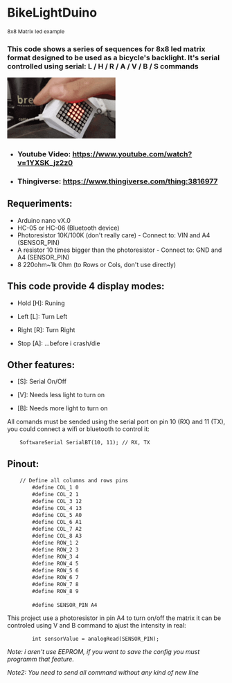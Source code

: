 # BikeLightDuino  
<p style="font-size:12px"> 8x8 Matrix led example</p>

### This code shows a series of sequences for 8x8 led matrix format designed to be used as a bicycle's backlight. It's serial controlled using serial: L / H / R / A / V / B / S  commands

<a href="https://github.com/neverhags/BikeLightDuino/blob/master/image.gif"><img alt="BikeLightDuino image" src="https://raw.githubusercontent.com/neverhags/BikeLightDuino/master/image.gif" style="width:250px" width="250"/></a>

* ### Youtube Video: https://www.youtube.com/watch?v=1YXSK_jz2z0
* ### Thingiverse: https://www.thingiverse.com/thing:3816977


## Requeriments:
 * Arduino nano vX.0
 * HC-05 or HC-06 (Bluetooth device)
 * Photoresistor 10K/100K  (don't really care) - Connect to: VIN and A4 (SENSOR_PIN)
 * A resistor 10 times bigger than the photoresistor - Connect to: GND and A4 (SENSOR_PIN)
 * 8 220ohm~1k Ohm (to Rows or Cols, don't use directly)

## This code provide 4 display modes:

* Hold [H]: Runing

* Left [L]: Turn Left

* Right [R]: Turn Right

* Stop [A]: ...before i crash/die

## Other features:

* [S]: Serial On/Off

* [V]: Needs less light to turn on

* [B]: Needs more light to turn on

All comands must be sended using the serial port on pin 10 (RX) and 11 (TX), you could connect a wifi or bluetooth to control it:

        SoftwareSerial SerialBT(10, 11); // RX, TX

## Pinout:

        // Define all columns and rows pins
            #define COL_1 0
            #define COL_2 1
            #define COL_3 12
            #define COL_4 13
            #define COL_5 A0
            #define COL_6 A1
            #define COL_7 A2
            #define COL_8 A3
            #define ROW_1 2
            #define ROW_2 3
            #define ROW_3 4
            #define ROW_4 5
            #define ROW_5 6
            #define ROW_6 7
            #define ROW_7 8
            #define ROW_8 9

            #define SENSOR_PIN A4

This project use a photoresistor in pin A4 to turn on/off the matrix it can be controled using V and B command to ajust the intensity in real:


            int sensorValue = analogRead(SENSOR_PIN);


*Note: i aren't use EEPROM, if you want to save the config you must programm that feature.*

*Note2: You need to send all command without any kind of new line*
